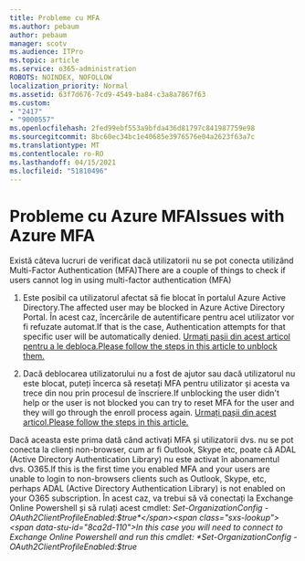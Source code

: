 ```yaml
---
title: Probleme cu MFA
ms.author: pebaum
author: pebaum
manager: scotv
ms.audience: ITPro
ms.topic: article
ms.service: o365-administration
ROBOTS: NOINDEX, NOFOLLOW
localization_priority: Normal
ms.assetid: 63f7d676-7cd9-4549-ba84-c3a8a7867f63
ms.custom:
- "2417"
- "9000557"
ms.openlocfilehash: 2fed99ebf553a9bfda436d81797c841987759e98
ms.sourcegitcommit: 8bc60ec34bc1e40685e3976576e04a2623f63a7c
ms.translationtype: MT
ms.contentlocale: ro-RO
ms.lasthandoff: 04/15/2021
ms.locfileid: "51810496"
---
```

# <a name="issues-with-azure-mfa"></a><span data-ttu-id="8ca2d-102">Probleme cu Azure MFA</span><span class="sxs-lookup"><span data-stu-id="8ca2d-102">Issues with Azure MFA</span></span>
<span data-ttu-id="8ca2d-103">Există câteva lucruri de verificat dacă utilizatorii nu se pot conecta utilizând Multi-Factor Authentication (MFA)</span><span class="sxs-lookup"><span data-stu-id="8ca2d-103">There are a couple of things to check if users cannot log in using multi-factor authentication (MFA)</span></span>

1. <span data-ttu-id="8ca2d-104">Este posibil ca utilizatorul afectat să fie blocat în portalul Azure Active Directory.</span><span class="sxs-lookup"><span data-stu-id="8ca2d-104">The affected user may be blocked in Azure Active Directory Portal.</span></span> <span data-ttu-id="8ca2d-105">În acest caz, încercările de autentificare pentru acel utilizator vor fi refuzate automat.</span><span class="sxs-lookup"><span data-stu-id="8ca2d-105">If that is the case, Authentication attempts for that specific user will be automatically denied.</span></span> [<span data-ttu-id="8ca2d-106">Urmați pașii din acest articol pentru a le debloca.</span><span class="sxs-lookup"><span data-stu-id="8ca2d-106">Please follow the steps in this article to unblock them.</span></span>](https://docs.microsoft.com/azure/active-directory/authentication/howto-mfa-mfasettings#block-and-unblock-users)

2. <span data-ttu-id="8ca2d-107">Dacă deblocarea utilizatorului nu a fost de ajutor sau dacă utilizatorul nu este blocat, puteți încerca să resetați MFA pentru utilizator și acesta va trece din nou prin procesul de înscriere.</span><span class="sxs-lookup"><span data-stu-id="8ca2d-107">If unblocking the user didn't help or the user is not blocked you can try to reset MFA for the user and they will go through the enroll process again.</span></span> [<span data-ttu-id="8ca2d-108">Urmați pașii din acest articol.</span><span class="sxs-lookup"><span data-stu-id="8ca2d-108">Please follow the steps in this article.</span></span>](https://docs.microsoft.com/azure/active-directory/authentication/howto-mfa-userdevicesettings#require-users-to-provide-contact-methods-again)

<span data-ttu-id="8ca2d-109">Dacă aceasta este prima dată când activați MFA și utilizatorii dvs. nu se pot conecta la clienți non-browser, cum ar fi Outlook, Skype etc, poate că ADAL (Active Directory Authentication Library) nu este activat în abonamentul dvs. O365.</span><span class="sxs-lookup"><span data-stu-id="8ca2d-109">If this is the first time you enabled MFA and your users are unable to login to non-browsers clients such as Outlook, Skype, etc, perhaps ADAL (Active Directory Authentication Library) is not enabled on your O365 subscription.</span></span> <span data-ttu-id="8ca2d-110">În acest caz, va trebui să vă conectați la Exchange Online Powershell și să rulați acest cmdlet:  *Set-OrganizationConfig -OAuth2ClientProfileEnabled:$true*</span><span class="sxs-lookup"><span data-stu-id="8ca2d-110">In this case you will need to connect to Exchange Online Powershell and run this cmdlet:  *Set-OrganizationConfig -OAuth2ClientProfileEnabled:$true*</span></span>